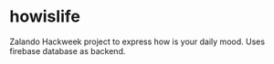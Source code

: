 # howislife
Zalando Hackweek project to express how is your daily mood. Uses firebase database as backend.

